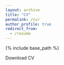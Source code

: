 ```yaml
---
layout: archive
title: "CV"
permalink: /cv/
author_profile: true
redirect_from:
  - /resume
---
```


{% include base_path %}


<a href="/files/FitzgeraldCV_2025_grad_2026.pdf" class="btn btn-primary" role="button" style="margin-top: 1em; text-decoration: none;">
  Download CV <i class="fas fa-download"></i>
</a>

<object data="{{ site.url }}{{ site.baseurl }}/files/FitzgeraldCV_2025_grad_2026.pdf" width="1000" height="1000" type="application/pdf"></object>